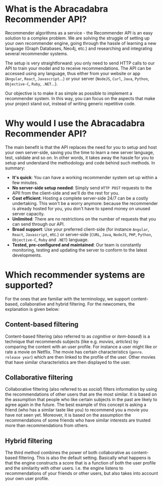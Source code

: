 # What is the Abracadabra Recommender API?

Recommender algorithms as a service - the Recommender API is an easy solution to a complex problem. We are solving the struggle of setting up your own recommender engine, going through the hassle of learning a new language (Graph Databases, Neo4j, etc.) and researching and integrating several recommender systems.

The setup is very straightforward: you only need to send HTTP calls to our API to train your model and to receive recommendations. The API can be accessed using any language, thus either from your website or app (`Angular`, `React`, `Javascript`...) or your server (`NodeJS`, `Curl`, `Java`, `Python`, `Objective-C`, `Ruby`, `.NET`...). 

Our objective is to make it as simple as possible to implement a recommender system. In this way, you can focus on the aspects that make your project stand out, instead of writing generic repetitive code.

# Why would I use the Abracadabra Recommender API?

The main benefit is that the API replaces the need for you to setup and host your own server-side, saving you the time to learn a new server language, test, validate and so on. In other words, it takes away the hassle for you to setup and understand the methodology and code behind such methods. In summary:

- **It's quick**: You can have a working recommender system set up within a few minutes.
- **No server-side setup needed**: Simply send `HTTP POST` requests to the APII from the client-side and we'll do the rest for you.
- **Cost efficient**: Hosting a complete server-side 24/7 can be a costly undertaking. This won't be a worry anymore: because the recommender is already hosted for you, you don't have to spend money on unused server capacity.
- **Unlimited**: There are no restrictions on the number of requests that you can send through our API.
- **Broad support**: Use your preferred client-side (for instance `Angular`, `React`, `Javascript`, etc.) or server-side (`CURL`, `Java`, `NodeJS`, `PHP`, `Python`, `Objective-C`, `Ruby` and `.NET`) language.
- **Tested, pre-configured and maintained**: Our team is constantly monitoring, testing and updating the server to conform to the latest developments.

# Which recommender systems are supported?

For the ones that are familiar with the terminology, we support content-based, collaborative and hybrid filtering. For the newcomers, the explanation is given below:

## Content-based filtering

Content-based filtering (also referred to as *cognitive* or *item-based*) is a technique that recommends subjects (like e.g. *movies*, *articles*) by comparing the content with an user profile. For instance a user might like or rate a movie on Netflix. The movie has certain characteristics (`genre`. `release year`) which are then linked to the profile of the user. Other movies that have similar characteristics are then displayed to the user. 

## Collaborative filtering

Collaborative filtering (also referred to as *social*) filters information by using the recommendations of other users that are the most similar. It is based on the assumption that people who like certain subjects in the past are likely to agree again in the future. The best example of this concept is asking a friend (who has a similar taste like you) to recommend you a movie you have not seen yet. Moreover, it is based on the assumption the recommendations of some friends who have similar interests are trusted more than recommendations from others.

## Hybrid filtering

The third method combines the power of both collaborative as content-based filtering. This is also the default setting. Basically what happens is that the engine constructs a score that is a function of both the user profile and the similarity with other users. I.e. the engine listens to recommendations of your friends or other users, but also takes into account your own user profile. 
